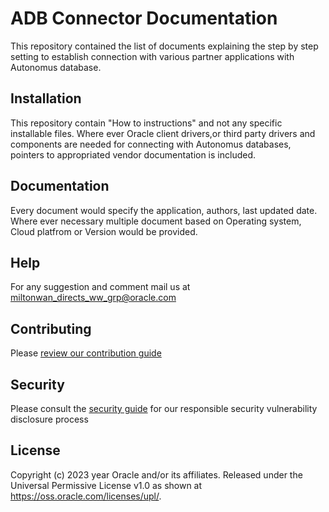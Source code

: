 # ADB Connector Documentation

This repository contained the list of documents explaining the step by step setting to establish connection with various partner applications with Autonomus database.

## Installation

This repository contain "How to instructions" and not any specific installable files.  Where ever Oracle client drivers,or third party drivers and components are needed for connecting with Autonomus databases, pointers to appropriated vendor documentation is included.

## Documentation

Every document would specify the application, authors, last updated date.
Where ever necessary multiple document based on Operating system, Cloud platfrom or Version would be provided. 

## Help

For any suggestion and comment mail us at miltonwan_directs_ww_grp@oracle.com

## Contributing

Please [review our contribution guide](./CONTRIBUTING.md)

## Security

Please consult the [security guide](./SECURITY.md) for our responsible security vulnerability disclosure process

## License

Copyright (c) 2023 year Oracle and/or its affiliates.
Released under the Universal Permissive License v1.0 as shown at
<https://oss.oracle.com/licenses/upl/>.
